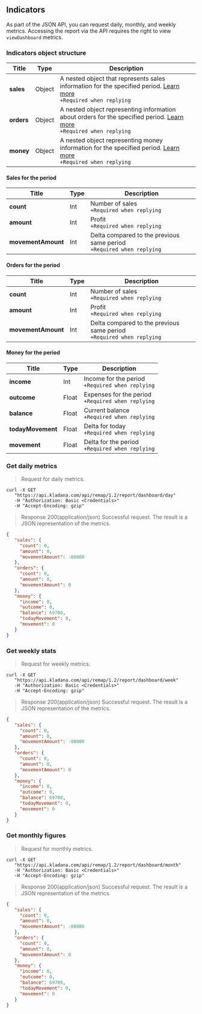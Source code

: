 ## Indicators

As part of the JSON API, you can request daily, monthly, and weekly metrics. Accessing the report via the API requires the right to view `viewDashboard` metrics.

### Indicators object structure

| Title | Type | Description |
| ------ | ----- | ---------- |
| **sales** | Object | A nested object that represents sales information for the specified period. [Learn more](../dictionaries/#entities-product-products-entity-attributes-tax-system-code)<br>`+Required when replying` |
| **orders** | Object | A nested object representing information about orders for the specified period. [Learn more](../dictionaries/#entities-product-products-entity-attributes-tax-system-code)<br>`+Required when replying` |
| **money** | Object | A nested object representing money information for the specified period. [Learn more](../dictionaries/#entities-product-products-entity-attributes-tax-system-code)<br>`+Required when replying` |
  
#### Sales for the period

| Title | Type | Description |
| ----- |------| -----------|
| **count** | Int  | Number of sales<br>`+Required when replying` |
| **amount** | Int  | Profit<br>`+Required when replying` |
| **movementAmount** | Int  | Delta compared to the previous same period<br>`+Required when replying` |

#### Orders for the period

| Title | Type | Description |
| ------------------ |------| --------- |
| **count** | Int  | Number of sales<br>`+Required when replying` |
| **amount** | Int  | Profit<br>`+Required when replying` |
| **movementAmount** | Int  | Delta compared to the previous same period<br>`+Required when replying` |

#### Money for the period

| Title | Type  | Description |
| ----------------- |-------| --------- |
| **income** | Int   | Income for the period<br>`+Required when replying` |
| **outcome** | Float | Expenses for the period<br>`+Required when replying` |
| **balance** | Float | Current balance<br>`+Required when replying` |
| **todayMovement** | Float | Delta for today<br>`+Required when replying` |
| **movement** | Float | Delta for the period<br>`+Required when replying` |

### Get daily metrics
> Request for daily metrics.

```shell
curl -X GET
   "https://api.kladana.com/api/remap/1.2/report/dashboard/day"
   -H "Authorization: Basic <Credentials>"
   -H "Accept-Encoding: gzip"
```

> Response 200(application/json)
Successful request. The result is a JSON representation of the metrics.

```json
{
   "sales": {
     "count": 0,
     "amount": 0,
     "movementAmount": -80000
   },
   "orders": {
     "count": 0,
     "amount": 0,
     "movementAmount": 0
   },
   "money": {
     "income": 0,
     "outcome": 0,
     "balance": 69700,
     "todayMovement": 0,
     "movement": 0
   }
}
```

### Get weekly stats

> Request for weekly metrics.

```shell
curl -X GET
   "https://api.kladana.com/api/remap/1.2/report/dashboard/week"
   -H "Authorization: Basic <Credentials>"
   -H "Accept-Encoding: gzip"
```

> Response 200(application/json)
Successful request. The result is a JSON representation of the metrics.

```json
{
   "sales": {
     "count": 0,
     "amount": 0,
     "movementAmount": -80000
   },
   "orders": {
     "count": 0,
     "amount": 0,
     "movementAmount": 0
   },
   "money": {
     "income": 0,
     "outcome": 0,
     "balance": 69700,
     "todayMovement": 0,
     "movement": 0
   }
}

```

### Get monthly figures

> Request for monthly metrics.

```shell
curl -X GET
   "https://api.kladana.com/api/remap/1.2/report/dashboard/month"
   -H "Authorization: Basic <Credentials>"
   -H "Accept-Encoding: gzip"
```

> Response 200(application/json)
Successful request. The result is a JSON representation of the metrics.

```json
{
   "sales": {
     "count": 0,
     "amount": 0,
     "movementAmount": -80000
   },
   "orders": {
     "count": 0,
     "amount": 0,
     "movementAmount": 0
   },
   "money": {
     "income": 0,
     "outcome": 0,
     "balance": 69700,
     "todayMovement": 0,
     "movement": 0
   }
}
```

